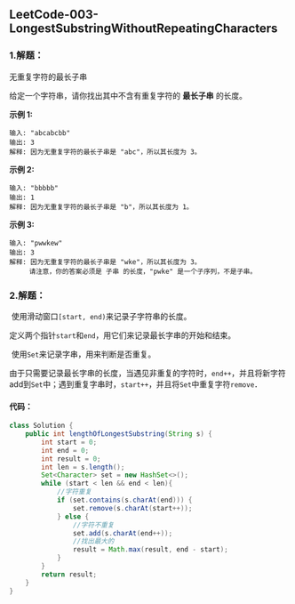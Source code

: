 ## LeetCode-003-LongestSubstringWithoutRepeatingCharacters

### 1.解题：

无重复字符的最长子串

给定一个字符串，请你找出其中不含有重复字符的 **最长子串** 的长度。

**示例 1:**

```
输入: "abcabcbb"
输出: 3 
解释: 因为无重复字符的最长子串是 "abc"，所以其长度为 3。
```

**示例 2:**

```
输入: "bbbbb"
输出: 1
解释: 因为无重复字符的最长子串是 "b"，所以其长度为 1。
```

**示例 3:**

```
输入: "pwwkew"
输出: 3
解释: 因为无重复字符的最长子串是 "wke"，所以其长度为 3。
     请注意，你的答案必须是 子串 的长度，"pwke" 是一个子序列，不是子串。
```

### 2.解题：

​	使用滑动窗口`[start, end)`来记录子字符串的长度。

​	定义两个指针`start`和`end`，用它们来记录最长字串的开始和结束。

​	使用`Set`来记录字串，用来判断是否重复。

​	由于只需要记录最长字串的长度，当遇见非重复的字符时，`end++`，并且将新字符add到`Set`中；遇到重复字串时，`start++`，并且将`Set`中重复字符`remove`．

#### 	代码：

```java
class Solution {
    public int lengthOfLongestSubstring(String s) {
        int start = 0;
        int end = 0;
        int result = 0;
        int len = s.length();
        Set<Character> set = new HashSet<>();
        while (start < len && end < len){
            //字符重复
            if (set.contains(s.charAt(end))) {
                set.remove(s.charAt(start++));
            } else {
                //字符不重复
                set.add(s.charAt(end++));
                //找出最大的
                result = Math.max(result, end - start);
            }
        }
        return result;
    }
}
```
